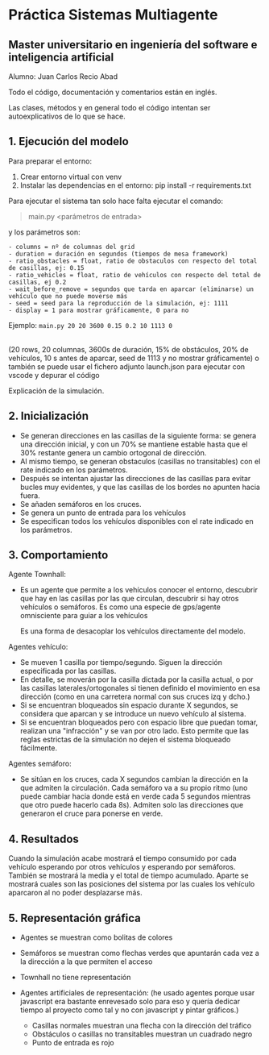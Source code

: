 # Práctica Sistemas Multiagente
## Master universitario en ingeniería del software e inteligencia artificial

Alumno: Juan Carlos Recio Abad

Todo el código, documentación y comentarios están en inglés.

Las clases, métodos y en general todo el código intentan ser autoexplicativos de lo que se hace.

## 1. Ejecución del modelo
Para preparar el entorno:
1. Crear entorno virtual con venv
2. Instalar las dependencias en el entorno: pip install -r requirements.txt

Para ejecutar el sistema tan solo hace falta ejecutar el comando:
> main.py <parámetros de entrada>

y los parámetros son:
```- rows = nº de rows del grid
- columns = nº de columnas del grid
- duration = duración en segundos (tiempos de mesa framework)
- ratio_obstacles = float, ratio de obstaculos con respecto del total de casillas, ej: 0.15
- ratio_vehicles = float, ratio de vehículos con respecto del total de casillas, ej 0.2
- wait_before_remove = segundos que tarda en aparcar (eliminarse) un vehículo que no puede moverse más
- seed = seed para la reproducción de la simulación, ej: 1111
- display = 1 para mostrar gráficamente, 0 para no
```

Ejemplo: `main.py 20 20 3600 0.15 0.2 10 1113 0`
<br />
<br />

(20 rows, 20 columnas, 3600s de duración, 15% de obstáculos, 20% de vehículos, 10 s antes de aparcar, seed de 1113 y no mostrar gráficamente)
o también se puede usar el fichero adjunto launch.json para ejecutar con vscode y depurar el código

Explicación de la simulación.

## 2. Inicialización
- Se generan direcciones en las casillas de la siguiente forma: se genera una dirección inicial, y con un 70% se mantiene estable
  hasta que el 30% restante genera un cambio ortogonal de dirección.
- Al mismo tiempo, se generan obstaculos (casillas no transitables) con el rate indicado en los parámetros.
- Después se intentan ajustar las direcciones de las casillas para evitar bucles muy evidentes, y que las casillas
  de los bordes no apunten hacia fuera.
- Se añaden semáforos en los cruces.
- Se genera un punto de entrada para los vehículos
- Se especifican todos los vehículos disponibles con el rate indicado en los parámetros.

## 3. Comportamiento
Agente Townhall:
- Es un agente que permite a los vehículos conocer el entorno, descubrir que hay en las casillas por las que circulan,
  descubrir si hay otros vehículos o semáforos. Es como una especie de gps/agente omnisciente para guiar a los vehículos
  
  Es una forma de desacoplar los vehículos directamente del modelo.

Agentes vehículo:
- Se mueven 1 casilla por tiempo/segundo. Siguen la dirección especificada por las casillas.
- En detalle, se moverán por la casilla dictada por la casilla actual, o por las casillas laterales/ortogonales
  si tienen definido el movimiento en esa dirección (como en una carretera normal con sus cruces izq y dcho.)
- Si se encuentran bloqueados sin espacio durante X segundos, se considera que aparcan y se introduce un nuevo vehículo
  al sistema.
- Si se encuentran bloqueados pero con espacio libre que puedan tomar, realizan una "infracción" y se van por otro lado. 
  Esto permite que las reglas estrictas de la simulación no dejen el sistema bloqueado fácilmente.

Agentes semáforo:
- Se sitúan en los cruces, cada X segundos cambian la dirección en la que admiten la circulación.
  Cada semáforo va a su propio ritmo (uno puede cambiar hacia donde está en verde cada 5 segundos mientras que otro puede hacerlo cada 8s). Admiten solo las direcciones que generaron el cruce para ponerse en verde.

## 4. Resultados
Cuando la simulación acabe mostrará el tiempo consumido por cada vehículo esperando por otros vehículos y esperando por semáforos.
También se mostrará la media y el total de tiempo acumulado.
Aparte se mostrará cuales son las posiciones del sistema por las cuales los vehículo aparcaron al no poder desplazarse más.

## 5. Representación gráfica
- Agentes se muestran como bolitas de colores
- Semáforos se muestran como flechas verdes que apuntarán cada vez a la dirección a la que permiten el acceso
- Townhall no tiene representación

- Agentes artificiales de representación: (he usado agentes porque usar javascript era bastante enrevesado solo para eso
  y quería dedicar tiempo al proyecto como tal y no con javascript y pintar gráficos.)
    - Casillas normales muestran una flecha con la dirección del tráfico
    - Obstáculos o casillas no transitables muestran un cuadrado negro
    - Punto de entrada es rojo
